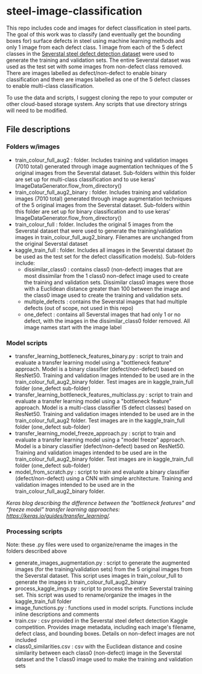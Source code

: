 # steel-image-classification

This repo includes code and images for defect classification in steel parts. The goal of this work was to classify (and eventually get the bounding boxes for) surface defects in steel using machine learning methods and only 1 image from each defect class. 1 image from each of the 5 defect classes in the [Severstal steel defect detection dataset](https://www.kaggle.com/c/severstal-steel-defect-detection) were used to generate the training and validation sets. The entire Severstal dataset was used as the test set with some images from non-defect class removed. There are images labelled as defect/non-defect to enable binary classification and there are images labelled as one of the 5 defect classes to enable multi-class classification.

To use the data and scripts, I suggest cloning the repo to your computer or other cloud-based storage system. Any scripts that use directory strings will need to be modified.

## File descriptions
### Folders w/images
- train_colour_full_aug2 : folder. Includes training and validation images (7010 total) generated through image augmentation techniques of the 5 original images from the Severstal dataset. Sub-folders within this folder are set up for multi-class classification and to use keras' ImageDataGenerator.flow_from_directory()
- train_colour_full_aug2_binary : folder. Includes training and validation images (7010 total) generated through image augmentation techniques of the 5 original images from the Severstal dataset. Sub-folders within this folder are set up for binary classification and to use keras' ImageDataGenerator.flow_from_directory()
- train_colour_full : folder. Includes the original 5 images from the Severstal dataset that were used to generate the training/validation images in train_colour_full_aug2_binary. Filenames are unchanged from the original Severstal dataset
- kaggle_train_full : folder. Includes all images in the Severstal dataset (to be used as the test set for the defect classification models). Sub-folders include:
  - dissimilar_class0 : contains class0 (non-defect) images that are most dissimilar from the 1 class0 non-defect image used to create the training and validation sets. Dissimilar class0 images were those with a Euclidean distance greater than 100 between the image and the class0 image used to create the training and validation sets.
  - multiple_defects : contains the Severstal images that had multiple defects (out of scope, not used in this repo)
  - one_defect : contains all Severstal images that had only 1 or no defect, with the images in the dissimilar_class0 folder removed. All image names start with the image label

### Model scripts
- transfer_learning_bottleneck_features_binary.py : script to train and evaluate a transfer learning  model using a "bottleneck feature" approach. Model is a binary classifier (defect/non-defect) based on ResNet50. Training and validation images intended to be used are in the train_colour_full_aug2_binary folder. Test images are in kaggle_train_full folder (one_defect sub-folder)
- transfer_learning_bottleneck_features_multiclass.py : script to train and evaluate a transfer learning model using a "bottleneck feature" approach. Model is a multi-class classifier (5 defect classes) based on ResNet50. Training and validation images intended to be used are in the train_colour_full_aug2 folder. Test images are in the kaggle_train_full folder (one_defect sub-folder)
- transfer_learning_model_freeze_approach.py : script to train and evaluate a transfer learning model using a "model freeze" approach. Model is a binary classifier (defect/non-defect) based on ResNet50. Training and validation images intended to be used are in the train_colour_full_aug2_binary folder. Test images are in kaggle_train_full folder (one_defect sub-folder)
- model_from_scratch.py : script to train and evaluate a binary classifier (defect/non-defect) using a CNN with simple architecture. Training and validation images intended to be used are in the train_colour_full_aug2_binary folder.

*Keras blog describing the difference between the "bottleneck features" and "freeze model" transfer learning approaches: https://keras.io/guides/transfer_learning/.*

### Processing scripts 
Note: these .py files were used to organize/rename the images in the folders described above
- generate_images_augmentation.py : script to generate the augmented images (for the training/validation sets) from the 5 original images from the Severstal dataset. This script uses images in train_colour_full to generate the images in train_colour_full_aug2_binary
- process_kaggle_imgs.py : script to process the entire Severstal training set. This script was used to rename/organize the images in the kaggle_train_full folder 
- image_functions.py : functions used in model scripts. Functions include inline descriptions and comments
- train.csv : csv provided in the Severstal steel defect detection Kaggle competition. Provides image metadata, including each image's filename, defect class, and bounding boxes. Details on non-defect images are not included
- class0_similarities.csv : csv with the Euclidean distance and cosine similarity between each class0 (non-defect) image in the Severstal dataset and the 1 class0 image used to make the training and validation sets
